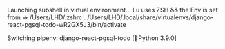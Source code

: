 Launching subshell in virtual environment…
Lu uses ZSH && the Env is set from => /Users/LHD/.zshrc
 . /Users/LHD/.local/share/virtualenvs/django-react-pgsql-todo-wR2GX5J3/bin/activate



Switching pipenv: django-react-pgsql-todo [🐍Python 3.9.0]